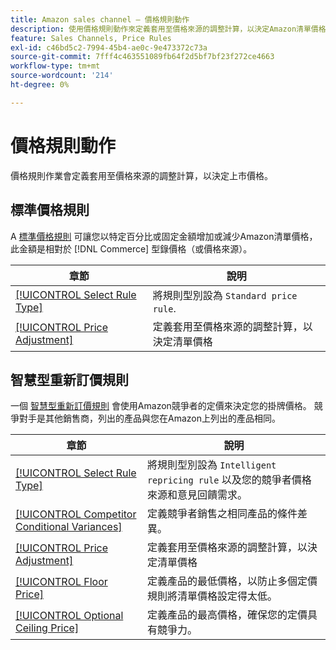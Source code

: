 ```yaml
---
title: Amazon sales channel — 價格規則動作
description: 使用價格規則動作來定義套用至價格來源的調整計算，以決定Amazon清單價格。
feature: Sales Channels, Price Rules
exl-id: c46bd5c2-7994-45b4-ae0c-9e473372c73a
source-git-commit: 7fff4c463551089fb64f2d5bf7bf23f272ce4663
workflow-type: tm+mt
source-wordcount: '214'
ht-degree: 0%

---
```


# 價格規則動作

價格規則作業會定義套用至價格來源的調整計算，以決定上市價格。

## 標準價格規則

A [標準價格規則](./standard-price-rules.md) 可讓您以特定百分比或固定金額增加或減少Amazon清單價格，此金額是相對於 [!DNL Commerce] 型錄價格（或價格來源）。

| 章節 | 說明 |
|------------------------------------------------------------|--------------------------------------------------------------------------------------------------------|
| [[!UICONTROL Select Rule Type]](./standard-price-rules.md) | 將規則型別設為 `Standard price rule`. |
| [[!UICONTROL Price Adjustment]](./standard-price-rules.md) | 定義套用至價格來源的調整計算，以決定清單價格 |

## 智慧型重新訂價規則

一個 [智慧型重新訂價規則](./intelligent-repricing-rules.md) 會使用Amazon競爭者的定價來決定您的掛牌價格。 競爭對手是其他銷售商，列出的產品與您在Amazon上列出的產品相同。

| 章節 | 說明 |
|----------------------------------------------------------------------------------------|----------------------------------------------------------------------------------------------------------------------|
| [[!UICONTROL Select Rule Type]](./intelligent-repricing-rules.md) | 將規則型別設為 `Intelligent repricing rule` 以及您的競爭者價格來源和意見回饋需求。 |
| [[!UICONTROL Competitor Conditional Variances]](./competitor-conditional-variances.md) | 定義競爭者銷售之相同產品的條件差異。 |
| [[!UICONTROL Price Adjustment]](./price-adjustment.md) | 定義套用至價格來源的調整計算，以決定清單價格 |
| [[!UICONTROL Floor Price]](./floor-price.md) | 定義產品的最低價格，以防止多個定價規則將清單價格設定得太低。 |
| [[!UICONTROL Optional Ceiling Price]](./optional-ceiling-price.md) | 定義產品的最高價格，確保您的定價具有競爭力。 |

